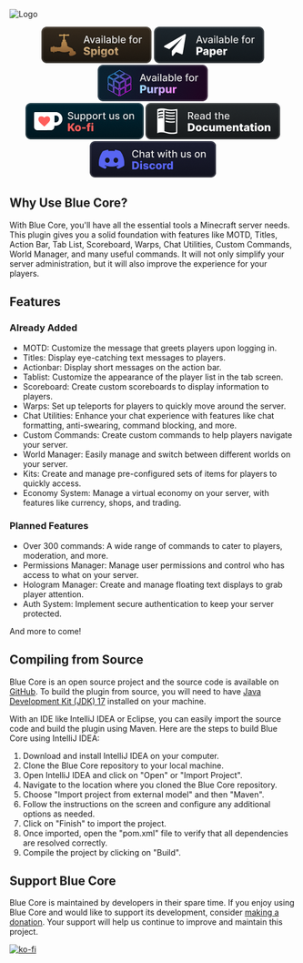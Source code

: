 ![Logo](https://blueva.net/uploads/post_images/1-1679771276.png "Blue Core Logo")

<div align="center">
  <a href="https://www.spigotmc.org/"><img src="https://raw.githubusercontent.com/intergrav/devins-badges/v3/assets/cozy/supported/spigot_64h.png" alt="SpigotMC"></a>
  <a href="https://papermc.io/"><img src="https://raw.githubusercontent.com/intergrav/devins-badges/v3/assets/cozy/supported/paper_64h.png" alt="PaperMC"></a>
  <a href="https://purpurmc.org/"><img src="https://raw.githubusercontent.com/intergrav/devins-badges/v3/assets/cozy/supported/purpur_64h.png" alt="Purpur"></a>
</div>
<div align="center">
  <a href="https://ko-fi.com/bluevanet"><img src="https://raw.githubusercontent.com/intergrav/devins-badges/v3/assets/cozy/donate/kofi-plural_64h.png" alt="Donaciones"></a>
  <a href="https://blueva.net/wiki/bluecore"><img src="https://github.com/intergrav/devins-badges/blob/v3/assets/cozy/documentation/readthedocs_64h.png?raw=true" alt="Documentación"></a>
  <a href="https://discord.gg/kgxBr8pwpU"><img src="https://github.com/intergrav/devins-badges/blob/v3/assets/cozy/social/discord-plural_64h.png?raw=true" alt="Discord"></a>
</div>

## Why Use Blue Core?
With Blue Core, you'll have all the essential tools a Minecraft server needs. This plugin gives you a solid foundation with features like MOTD, Titles, Action Bar, Tab List, Scoreboard, Warps, Chat Utilities, Custom Commands, World Manager, and many useful commands. It will not only simplify your server administration, but it will also improve the experience for your players.

## Features

### Already Added
- MOTD: Customize the message that greets players upon logging in.
- Titles: Display eye-catching text messages to players.
- Actionbar: Display short messages on the action bar.
- Tablist: Customize the appearance of the player list in the tab screen.
- Scoreboard: Create custom scoreboards to display information to players.
- Warps: Set up teleports for players to quickly move around the server.
- Chat Utilities: Enhance your chat experience with features like chat formatting, anti-swearing, command blocking, and more.
- Custom Commands: Create custom commands to help players navigate your server.
- World Manager: Easily manage and switch between different worlds on your server.
- Kits: Create and manage pre-configured sets of items for players to quickly access.
- Economy System: Manage a virtual economy on your server, with features like currency, shops, and trading.

### Planned Features
- Over 300 commands: A wide range of commands to cater to players, moderation, and more.
- Permissions Manager: Manage user permissions and control who has access to what on your server.
- Hologram Manager: Create and manage floating text displays to grab player attention.
- Auth System: Implement secure authentication to keep your server protected.

And more to come!

## Compiling from Source

Blue Core is an open source project and the source code is available on [GitHub](https://github.com/BluevaDevelopment/BlueCore). To build the plugin from source, you will need to have [Java Development Kit (JDK) 17](https://adoptopenjdk.net/) installed on your machine. 

With an IDE like IntelliJ IDEA or Eclipse, you can easily import the source code and build the plugin using Maven. Here are the steps to build Blue Core using IntelliJ IDEA:

1. Download and install IntelliJ IDEA on your computer.
2. Clone the Blue Core repository to your local machine.
3. Open IntelliJ IDEA and click on "Open" or "Import Project".
4. Navigate to the location where you cloned the Blue Core repository.
5. Choose "Import project from external model" and then "Maven".
6. Follow the instructions on the screen and configure any additional options as needed.
7. Click on "Finish" to import the project.
8. Once imported, open the "pom.xml" file to verify that all dependencies are resolved correctly.
9. Compile the project by clicking on "Build".

## Support Blue Core
Blue Core is maintained by developers in their spare time. If you enjoy using Blue Core and would like to support its development, consider [making a donation](https://ko-fi.com/bluecore). Your support will help us continue to improve and maintain this project.

[![ko-fi](https://ko-fi.com/img/githubbutton_sm.svg)](https://ko-fi.com/V7V3IE7VS)